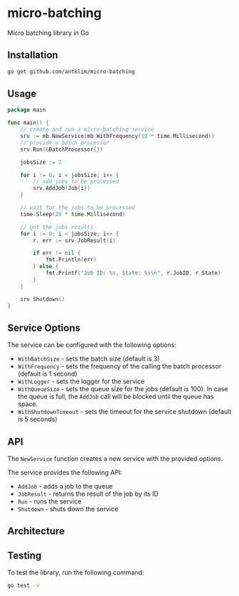 # micro-batching
Micro batching library in Go

## Installation
```bash
go get github.com/antklim/micro-batching
```

## Usage
```go
package main

func main() {
    // create and run a micro-batching service
	srv := mb.NewService(mb.WithFrequency(10 * time.Millisecond))
	// provide a batch processor
    srv.Run(&BatchProcessor{})

	jobsSize := 7

    for i := 0; i < jobsSize; i++ {
        // add jobs to be processed
        srv.AddJob(Job{i})
    }

    // wait for the jobs to be processed
    time.Sleep(20 * time.Millisecond)

    // get the jobs results
	for i := 0; i < jobsSize; i++ {
		r, err := srv.JobResult(i)

		if err != nil {
			fmt.Println(err)
		} else {
            fmt.Printf("Job ID: %s, State: %s\n", r.JobID, r.State)
        }
	}

	srv.Shutdown()
}
```

## Service Options
The service can be configured with the following options:
- `WithBatchSize` - sets the batch size (default is 3)
- `WithFrequency` - sets the frequency of the calling the batch processor (default is 1 second)
- `WithLogger` - sets the logger for the service
- `WithQueueSize` - sets the queue size for the jobs (default is 100). In case the queue is full, the `AddJob` call will be blocked until the queue has space.
- `WithShutdownTimeout` - sets the timeout for the service shutdown (default is 5 seconds)

## API
The `NewService` function creates a new service with the provided options.

The service provides the following API:
- `AddJob` - adds a job to the queue
- `JobResult` - returns the result of the job by its ID
- `Run` - runs the service
- `Shutdown` - shuts down the service

## Architecture

## Testing

To test the library, run the following command:
```bash
go test -v
```